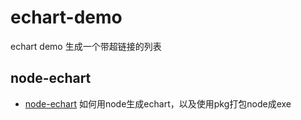 # echart-demo
echart demo
生成一个带超链接的列表

## node-echart
- [node-echart](./node-echart) 如何用node生成echart，以及使用pkg打包node成exe

